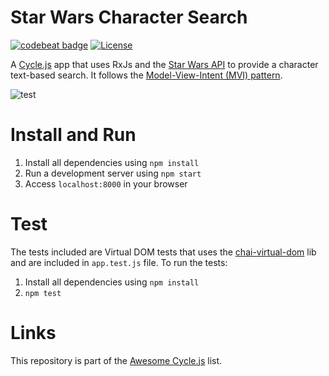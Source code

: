 # Star Wars Character Search
[![codebeat badge](https://codebeat.co/badges/1fa2a7bc-0a5f-468f-964f-1ec270f79805)](https://codebeat.co/projects/github-com-fabiothiroki-cyclejs-starwars-master)
[![License](https://img.shields.io/badge/license-MIT-blue.svg?style=flat)](https://github.com/fabiothiroki/cyclejs-starwars/blob/master/LICENSE)

A [Cycle.js](https://github.com/staltz/cycle) app that uses RxJs and the [Star Wars API](https://swapi.co/) to provide a character text-based search. It follows the [Model-View-Intent (MVI) pattern](https://cycle.js.org/model-view-intent.html).

![test](https://cloud.githubusercontent.com/assets/670057/25587361/1497dbd2-2e7a-11e7-96f3-6a9a8a91bec9.gif)

# Install and Run
1. Install all dependencies using `npm install`
2. Run a development server using `npm start`
3. Access `localhost:8000` in your browser

# Test
The tests included are Virtual DOM tests that uses the [chai-virtual-dom](https://github.com/staltz/chai-virtual-dom) lib and are included in `app.test.js` file. To run the tests:

1. Install all dependencies using `npm install`
2. `npm test`

# Links
This repository is part of the [Awesome Cycle.js](https://github.com/cyclejs-community/awesome-cyclejs) list.
